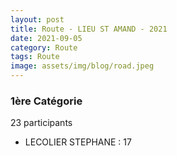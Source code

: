 ```yaml
---
layout: post
title: Route - LIEU ST AMAND - 2021
date: 2021-09-05
category: Route
tags: Route
image: assets/img/blog/road.jpeg
---
```


### 1ère Catégorie
23 participants
- LECOLIER STEPHANE : 17
